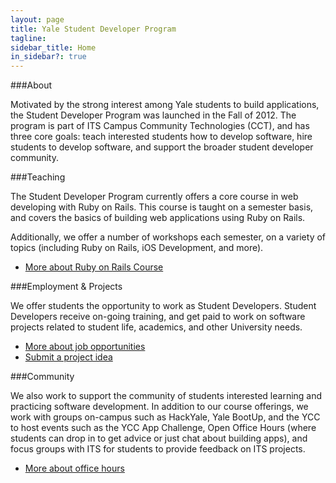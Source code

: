 ```yaml
---
layout: page
title: Yale Student Developer Program
tagline:
sidebar_title: Home
in_sidebar?: true
---
```


###About

Motivated by the strong interest among Yale students to build applications, the Student Developer Program was launched in the Fall of 2012. The program is part of ITS Campus Community Technologies (CCT), and has three core goals: teach interested students how to develop software, hire students to develop software, and support the broader student developer community.

###Teaching

The Student Developer Program currently offers a core course in web developing with Ruby on Rails. This course is taught on a semester basis, and covers the basics of building web applications using Ruby on Rails.

Additionally, we offer a number of workshops each semester, on a variety of topics (including Ruby on Rails, iOS Development, and more).

- [More about Ruby on Rails Course](http://its.yale.edu/centers/student-technology-collaborative/stc-web-development-course)

###Employment & Projects

We offer students the opportunity to work as Student Developers. Student Developers receive on-going training, and get paid to work on software projects related to student life, academics, and other University needs.

- [More about job opportunities](/jobs.html)
- [Submit a project idea](http://its.yale.edu/centers/student-technology-collaborative/student-developer-projects-and-project-proposals)

###Community

We also work to support the community of students interested learning and practicing software development. In addition to our course offerings, we work with groups on-campus such as HackYale, Yale BootUp, and the YCC to host events such as the YCC App Challenge, Open Office Hours (where students can drop in to get advice or just chat about building apps), and focus groups with ITS for students to provide feedback on ITS projects.

- [More about office hours](http://its.yale.edu/centers/student-technology-collaborative/student-developer-program)
